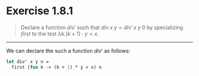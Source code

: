 # Exercise 1.8.1

> Declare a function $\mathit{div}'$ such that $\mathit{div}\;x\;y = \mathit{div}'\;x\;y\;0$ by specializing $\mathit{first}$ to the test $\lambda k. (k + 1) \cdot y > x$.

---

We can declare the such a function $\mathit{div}'$ as follows:
```ocaml
let div' x y n =
  first (fun k -> (k + 1) * y > x) n
```
